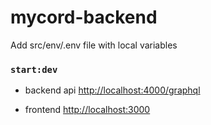 # mycord-backend

Add src/env/.env file with local variables

 
### `start:dev`
- backend api [http://localhost:4000/graphql]()

- frontend [http://localhost:3000]()
